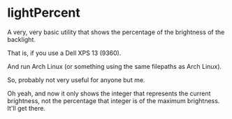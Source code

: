 # lightPercent

A very, very basic utility that shows the percentage of the brightness of the backlight.

That is, if you use a Dell XPS 13 (9360).

And run Arch Linux (or something using the same filepaths as Arch Linux).

So, probably not very useful for anyone but me.

Oh yeah, and now it only shows the integer that represents the current brightness, not
the percentage that integer is of the maximum brightness. It'll get there.
